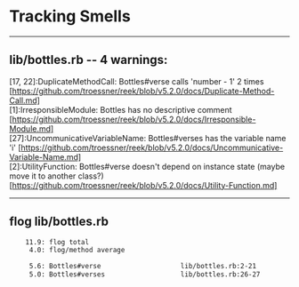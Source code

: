 # Tracking Smells

---
## lib/bottles.rb -- 4 warnings: <br />
  [17, 22]:DuplicateMethodCall: Bottles#verse calls 'number - 1' 2 times [https://github.com/troessner/reek/blob/v5.2.0/docs/Duplicate-Method-Call.md] <br />
  [1]:IrresponsibleModule: Bottles has no descriptive comment [https://github.com/troessner/reek/blob/v5.2.0/docs/Irresponsible-Module.md] <br />
  [27]:UncommunicativeVariableName: Bottles#verses has the variable name 'i' [https://github.com/troessner/reek/blob/v5.2.0/docs/Uncommunicative-Variable-Name.md] <br />
  [2]:UtilityFunction: Bottles#verse doesn't depend on instance state (maybe move it to another class?) [https://github.com/troessner/reek/blob/v5.2.0/docs/Utility-Function.md] <br />

---
## flog lib/bottles.rb <br />
```bash
    11.9: flog total
     4.0: flog/method average

     5.6: Bottles#verse                    lib/bottles.rb:2-21
     5.0: Bottles#verses                   lib/bottles.rb:26-27
 ```
